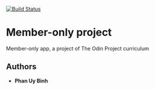 
[![Build Status](https://travis-ci.org/uybinh/member-only-odin.svg?branch=master)](https://travis-ci.org/uybinh/member-only-odin)

# Member-only project 

Member-only app, a project of The Odin Project curriculum

## Authors

* **Phan Uy Bình**
